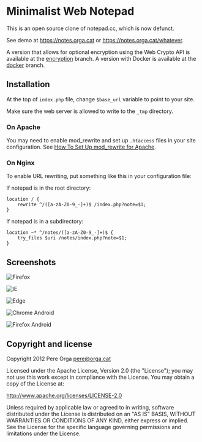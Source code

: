 # Minimalist Web Notepad

This is an open source clone of notepad.cc, which is now defunct.

See demo at https://notes.orga.cat or https://notes.orga.cat/whatever.

A version that allows for optional encryption using the Web Crypto API is available at the [encryption](https://github.com/pereorga/minimalist-web-notepad/tree/encryption) branch. A version with Docker is available at the [docker](https://github.com/pereorga/minimalist-web-notepad/tree/docker) branch.

## Installation

At the top of `index.php` file, change `$base_url` variable to point to your
site.

Make sure the web server is allowed to write to the `_tmp` directory.

### On Apache

You may need to enable mod_rewrite and set up `.htaccess` files in your site configuration.
See [How To Set Up mod_rewrite for Apache](https://www.digitalocean.com/community/tutorials/how-to-set-up-mod_rewrite-for-apache-on-ubuntu-14-04).

### On Nginx

To enable URL rewriting, put something like this in your configuration file:

If notepad is in the root directory:
```
location / {
    rewrite ^/([a-zA-Z0-9_-]+)$ /index.php?note=$1;
}
```

If notepad is in a subdirectory:
```
location ~* ^/notes/([a-zA-Z0-9_-]+)$ {
    try_files $uri /notes/index.php?note=$1;
}
```

## Screenshots

![Firefox](https://orga.cat/sites/default/files/images/firefox.png)

![IE](https://orga.cat/sites/default/files/images/ie.png)

![Edge](https://orga.cat/sites/default/files/images/edge.png)

![Chrome Android](https://orga.cat/sites/default/files/images/android_chrome_dark.png)

![Firefox Android](https://orga.cat/sites/default/files/images/android_firefox.png)


## Copyright and license

Copyright 2012 Pere Orga <pere@orga.cat>

Licensed under the Apache License, Version 2.0 (the "License");
you may not use this work except in compliance with the License.
You may obtain a copy of the License at:

   http://www.apache.org/licenses/LICENSE-2.0

Unless required by applicable law or agreed to in writing, software
distributed under the License is distributed on an "AS IS" BASIS,
WITHOUT WARRANTIES OR CONDITIONS OF ANY KIND, either express or implied.
See the License for the specific language governing permissions and
limitations under the License.
